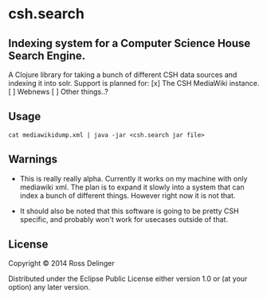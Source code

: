 # csh.search
## Indexing system for a Computer Science House Search Engine.

A Clojure library for taking a bunch of different CSH data sources and indexing it into solr.
Support is planned for:
[x] The CSH MediaWiki instance.
[ ] Webnews
[ ] Other things..?

## Usage

```
cat mediawikidump.xml | java -jar <csh.search jar file>
```

## Warnings

* This is really really alpha. Currently it works on my machine with only mediawiki xml. The plan is to expand it slowly into a system that can index
a bunch of different things. However right now it is not that.

* It should also be noted that this software is going to be pretty CSH specific, and probably won't work for usecases outside of that.
## License

Copyright © 2014 Ross Delinger

Distributed under the Eclipse Public License either version 1.0 or (at
your option) any later version.

